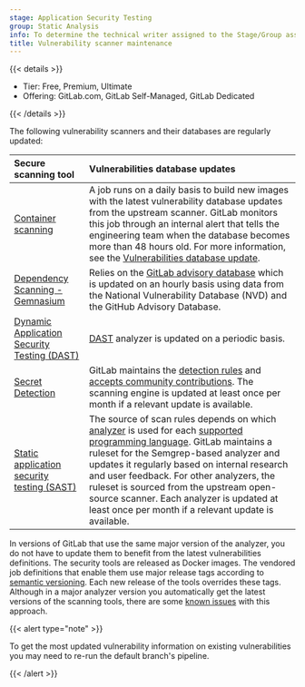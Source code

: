 ```yaml
---
stage: Application Security Testing
group: Static Analysis
info: To determine the technical writer assigned to the Stage/Group associated with this page, see https://handbook.gitlab.com/handbook/product/ux/technical-writing/#assignments
title: Vulnerability scanner maintenance
---
```


{{< details >}}

- Tier: Free, Premium, Ultimate
- Offering: GitLab.com, GitLab Self-Managed, GitLab Dedicated

{{< /details >}}

The following vulnerability scanners and their databases are regularly updated:

| Secure scanning tool                                                     | Vulnerabilities database updates |
|:-------------------------------------------------------------------------|:---------------------------------|
| [Container scanning](../container_scanning/_index.md)                       | A job runs on a daily basis to build new images with the latest vulnerability database updates from the upstream scanner. GitLab monitors this job through an internal alert that tells the engineering team when the database becomes more than 48 hours old. For more information, see the [Vulnerabilities database update](../container_scanning/_index.md#vulnerabilities-database). |
| [Dependency Scanning - Gemnasium](../dependency_scanning/_index.md)                     | Relies on the [GitLab advisory database](../gitlab_advisory_database/_index.md) which is updated on an hourly basis using data from the National Vulnerability Database (NVD) and the GitHub Advisory Database. |
| [Dynamic Application Security Testing (DAST)](../dast/_index.md)            | [DAST](../dast/browser/_index.md) analyzer is updated on a periodic basis. |
| [Secret Detection](../secret_detection/pipeline/_index.md#detected-secrets) | GitLab maintains the [detection rules](../secret_detection/pipeline/_index.md#detected-secrets) and [accepts community contributions](../secret_detection/pipeline/configure.md#add-new-patterns). The scanning engine is updated at least once per month if a relevant update is available. |
| [Static application security testing (SAST)](../sast/_index.md)             | The source of scan rules depends on which [analyzer](../sast/analyzers.md) is used for each [supported programming language](../sast/_index.md#supported-languages-and-frameworks). GitLab maintains a ruleset for the Semgrep-based analyzer and updates it regularly based on internal research and user feedback. For other analyzers, the ruleset is sourced from the upstream open-source scanner. Each analyzer is updated at least once per month if a relevant update is available. |

In versions of GitLab that use the same major version of the analyzer, you do not have to update
them to benefit from the latest vulnerabilities definitions. The security tools are released as
Docker images. The vendored job definitions that enable them use major release tags according to
[semantic versioning](https://semver.org/). Each new release of the tools overrides these tags.
Although in a major analyzer version you automatically get the latest versions of the scanning
tools, there are some [known issues](https://gitlab.com/gitlab-org/gitlab/-/issues/9725) with this
approach.

{{< alert type="note" >}}

To get the most updated vulnerability information on existing vulnerabilities you may need to re-run the default branch's pipeline.

{{< /alert >}}
